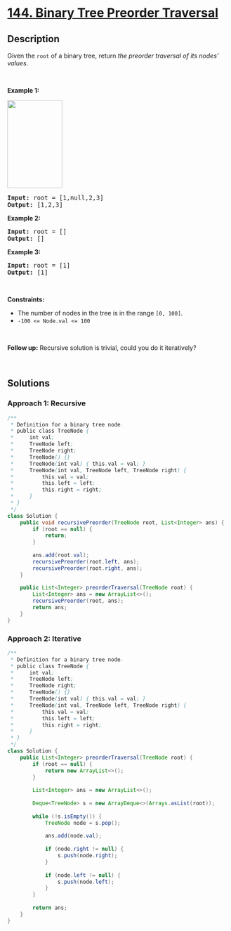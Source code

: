 # [144. Binary Tree Preorder Traversal](https://leetcode.com/problems/binary-tree-preorder-traversal)

## Description

<p>Given the <code>root</code> of a binary tree, return <em>the preorder traversal of its nodes&#39; values</em>.</p>
<p>&nbsp;</p>

<p><strong class="example">Example 1:</strong></p>
<img alt="" src="https://fastly.jsdelivr.net/gh/doocs/leetcode@main/solution/0100-0199/0144.Binary%20Tree%20Preorder%20Traversal/images/inorder_1.jpg" style="width: 125px; height: 200px;" />
<pre>
<strong>Input:</strong> root = [1,null,2,3]
<strong>Output:</strong> [1,2,3]
</pre>

<p><strong class="example">Example 2:</strong></p>
<pre>
<strong>Input:</strong> root = []
<strong>Output:</strong> []
</pre>

<p><strong class="example">Example 3:</strong></p>
<pre>
<strong>Input:</strong> root = [1]
<strong>Output:</strong> [1]
</pre>
<p>&nbsp;</p>

<p><strong>Constraints:</strong></p>
<ul>
    <li>The number of nodes in the tree is in the range <code>[0, 100]</code>.</li>
    <li><code>-100 &lt;= Node.val &lt;= 100</code></li>
</ul>
<p>&nbsp;</p>

<p><strong>Follow up:</strong> Recursive solution is trivial, could you do it iteratively?</p>
<p>&nbsp;</p>

## Solutions

### **Approach 1: Recursive**

```java
/**
 * Definition for a binary tree node.
 * public class TreeNode {
 *     int val;
 *     TreeNode left;
 *     TreeNode right;
 *     TreeNode() {}
 *     TreeNode(int val) { this.val = val; }
 *     TreeNode(int val, TreeNode left, TreeNode right) {
 *         this.val = val;
 *         this.left = left;
 *         this.right = right;
 *     }
 * }
 */
class Solution {
    public void recursivePreorder(TreeNode root, List<Integer> ans) {
        if (root == null) {
            return;
        }
        
        ans.add(root.val);
        recursivePreorder(root.left, ans);
        recursivePreorder(root.right, ans);
    }
    
    public List<Integer> preorderTraversal(TreeNode root) {
        List<Integer> ans = new ArrayList<>();
        recursivePreorder(root, ans);
        return ans;
    }
}
```

### **Approach 2: Iterative**

```java
/**
 * Definition for a binary tree node.
 * public class TreeNode {
 *     int val;
 *     TreeNode left;
 *     TreeNode right;
 *     TreeNode() {}
 *     TreeNode(int val) { this.val = val; }
 *     TreeNode(int val, TreeNode left, TreeNode right) {
 *         this.val = val;
 *         this.left = left;
 *         this.right = right;
 *     }
 * }
 */
class Solution {
    public List<Integer> preorderTraversal(TreeNode root) {
        if (root == null) {
            return new ArrayList<>();
        }
        
        List<Integer> ans = new ArrayList<>();
        
        Deque<TreeNode> s = new ArrayDeque<>(Arrays.asList(root));
        
        while (!s.isEmpty()) {
            TreeNode node = s.pop();
            
            ans.add(node.val);
            
            if (node.right != null) {
                s.push(node.right);
            }
            
            if (node.left != null) {
                s.push(node.left);
            }
        }
        
        return ans;
    }
}
```

<!-- tabs:end -->